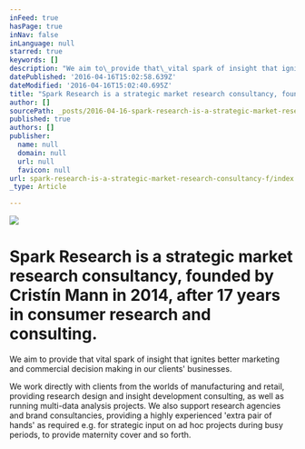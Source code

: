```yaml
---
inFeed: true
hasPage: true
inNav: false
inLanguage: null
starred: true
keywords: []
description: "We aim to\_provide that\_vital spark of insight that ignites better marketing and commercial decision making in our clients’ businesses. \_"
datePublished: '2016-04-16T15:02:58.639Z'
dateModified: '2016-04-16T15:02:40.695Z'
title: "Spark Research is a strategic market research consultancy, founded by Cristín\_Mann in 2014, after 17 years in consumer research and consulting.\_"
author: []
sourcePath: _posts/2016-04-16-spark-research-is-a-strategic-market-research-consultancy-f.md
published: true
authors: []
publisher:
  name: null
  domain: null
  url: null
  favicon: null
url: spark-research-is-a-strategic-market-research-consultancy-f/index.html
_type: Article

---
```

![](https://the-grid-user-content.s3-us-west-2.amazonaws.com/5c84c933-5de6-49d9-a608-ee2a14363179.png)

# Spark Research is a strategic market research consultancy, founded by Cristín Mann in 2014, after 17 years in consumer research and consulting. 

We aim to provide that vital spark of insight that ignites better marketing and commercial decision making in our clients' businesses.  

We work directly with clients from the worlds of manufacturing and retail, providing research design and insight development consulting, as well as running multi-data analysis projects.  We also support research agencies and brand consultancies, providing a highly experienced 'extra pair of hands' as required e.g. for strategic input on ad hoc projects during busy periods, to provide maternity cover and so forth.